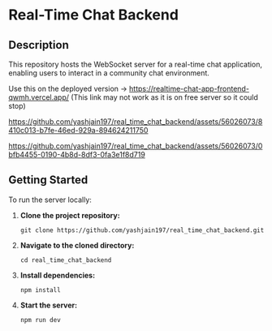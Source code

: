 # Real-Time Chat Backend

## Description
This repository hosts the WebSocket server for a real-time chat application, enabling users to interact in a community chat environment.

Use this on the deployed version -> https://realtime-chat-app-frontend-qwmh.vercel.app/  (This link may not work as it is on free server so it could stop)

https://github.com/yashjain197/real_time_chat_backend/assets/56026073/8410c013-b7fe-46ed-929a-894624211750


https://github.com/yashjain197/real_time_chat_backend/assets/56026073/0bfb4455-0190-4b8d-8df3-0fa3e1f8d719

## Getting Started

To run the server locally:

1. **Clone the project repository:**
   ```
   git clone https://github.com/yashjain197/real_time_chat_backend.git
   ```
   
2. **Navigate to the cloned directory:**
    ```
    cd real_time_chat_backend
    ```
    
3. **Install dependencies:**
   ```
   npm install
   ```
   
4. **Start the server:**
   ```
   npm run dev
   ```
